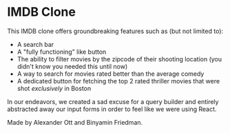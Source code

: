 # IMDB Clone
This IMDB clone offers groundbreaking features such as (but not limited to): 
- A search bar
- A "fully functioning" like button
- The ability to filter movies by the zipcode of their shooting location (you didn't know you needed this until now)
- A way to search for movies rated better than the average comedy
- A dedicated button for fetching the top 2 rated thriller movies that were shot _exclusively_ in Boston 

In our endeavors, we created a sad excuse for a query builder and 
entirely abstracted away our input forms in order to feel like we were using React.

Made by Alexander Ott and Binyamin Friedman.
